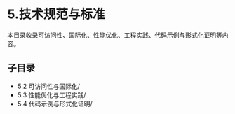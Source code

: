 # 5.技术规范与标准

本目录收录可访问性、国际化、性能优化、工程实践、代码示例与形式化证明等内容。

## 子目录

- 5.2 可访问性与国际化/
- 5.3 性能优化与工程实践/
- 5.4 代码示例与形式化证明/
